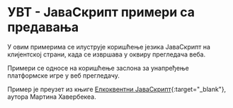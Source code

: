 # УВТ - ЈаваСкрипт примери са предавања

У овим примерима се илуструје коришћење језика ЈаваСкрипт на клијентској страни, када се извршава у оквиру прегледача веба.

Примери се односе на коришћење заслона за унапређење платформске игре у веб прегледачу.

Пример је преузет из књиге [Елкоквентни ЈаваСкрипт](https://eloquentjavascript.net/){:target="_blank"}, аутора Мартина Хавербекеа.